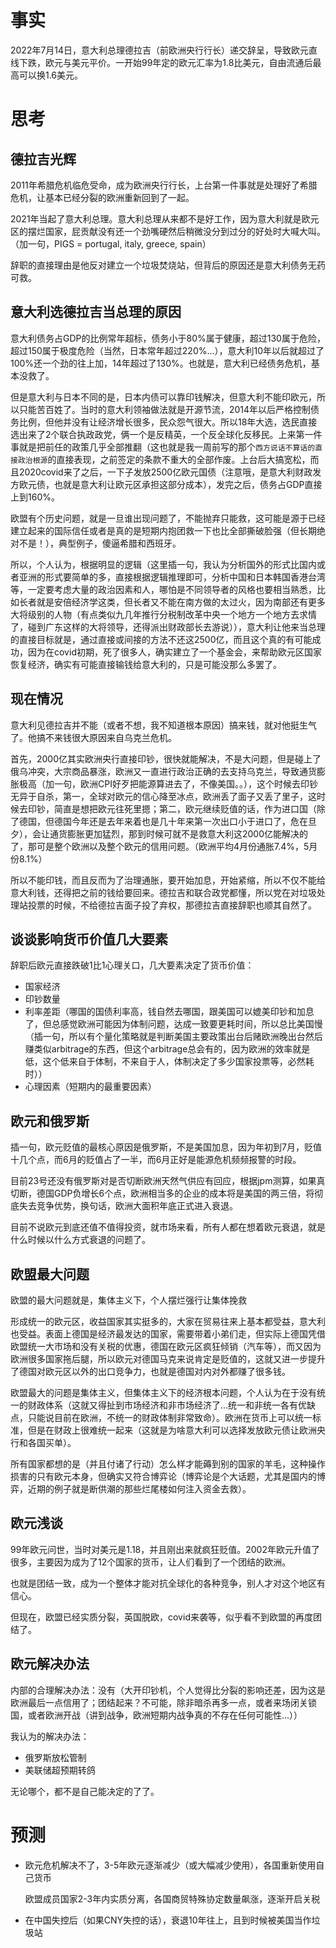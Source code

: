 # 事实

2022年7月14日，意大利总理德拉吉（前欧洲央行行长）递交辞呈，导致欧元直线下跌，欧元与美元平价。一开始99年定的欧元汇率为1.8比美元，自由流通后最高可以换1.6美元。



# 思考

## 德拉吉光辉

2011年希腊危机临危受命，成为欧洲央行行长，上台第一件事就是处理好了希腊危机，让基本已经分裂的欧洲重新回到了一起。

2021年当起了意大利总理。意大利总理从来都不是好工作，因为意大利就是欧元区的摆烂国家，屁贡献没有还一个劲嘴硬然后稍微没分到过分的好处时大喊大叫。（加一句，PIGS = portugal, italy, greece, spain）

辞职的直接理由是他反对建立一个垃圾焚烧站，但背后的原因还是意大利债务无药可救。



## 意大利选德拉吉当总理的原因

意大利债务占GDP的比例常年超标，债务小于80%属于健康，超过130属于危险，超过150属于极度危险（当然，日本常年超过220%…），意大利10年以后就超过了100%还一个劲的往上加，14年超过了130%。也就是，意大利已经债务危机，基本没救了。

但是意大利与日本不同的是，日本内债可以靠印钱解决，但意大利不能印欧元，所以只能苦百姓了。当时的意大利领袖做法就是开源节流，2014年以后严格控制债务比例，但他并没有让经济增长很多，民众怨气很大。所以18年大选，选民直接选出来了2个联合执政政党，俩一个是反精英，一个反全球化反移民。上来第一件事就是把前任的政策几乎全部推翻（这也就是我一周前写的那个`西方说话不算话的直接政治根源`的直接表现，之前签定的条款不重大的全部作废。上台后大搞宽松，而且2020covid来了之后，一下子发放2500亿欧元国债（注意哦，是意大利财政发方欧元债，也就是意大利让欧元区承担这部分成本），发完之后，债务占GDP直接上到160%。

欧盟有个历史问题，就是一旦谁出现问题了，不能抛弃只能救，这可能是源于已经建立起来的国际信任或者是真的是短期内抱团救一下也比全部撕破脸强（但长期绝对不是！），典型例子，傻逼希腊和西班牙。

所以，个人认为，根据明显的逻辑（这里插一句，我认为分析国外的形式比国内或者亚洲的形式要简单的多，直接根据逻辑推理即可，分析中国和日本韩国香港台湾等，一定要考虑大量的政治因素和人，哪怕是不同领导者的风格也要相当熟悉，比如长者就是安倍经济学这类，但长者又不能在南方做的太过火，因为南部还有更多大将级别的人物（有点类似九几年推行分税制改革中央一个地方一个地方去求情了，碰到广东这样的大将领导，还得派出财政部长去游说）），意大利让他来当总理的直接目标就是，通过直接或间接的方法不还这2500亿，而且这个真的有可能成功，因为在covid初期，死了很多人，确实建立了一个基金会，来帮助欧元区国家恢复经济，确实有可能直接输钱给意大利的，只是可能没那么多罢了。



## 现在情况

意大利见德拉吉并不能（或者不想，我不知道根本原因）搞来钱，就对他挺生气了。他搞不来钱很大原因来自乌克兰危机。

首先，2000亿其实欧洲央行直接印钞，很快就能解决，不是大问题，但是碰上了俄乌冲突，大宗商品暴涨，欧洲又一直进行政治正确的去支持乌克兰，导致通货膨胀极高（加一句，欧洲CPI好歹把能源算进去了，不像美国。。），这个时候去印钞无异于自杀，第一，全球对欧元的信心降至冰点，欧洲丢了面子又丢了里子，这时候去印钞，简直是想把欧元往死里摁；第二，欧元继续贬值的话，作为进口国（除了德国，但德国今年还是去年来着也是几十年来第一次出口小于进口了，危在旦夕），会让通货膨胀更加猛烈，那到时候可就不是救意大利这2000亿能解决的了，那可是整个欧洲以及整个欧元的信用问题。（欧洲平均4月份通胀7.4%，5月份8.1%）

所以不能印钱，而且反而为了治理通胀，要开始加息，开始紧缩，所以不仅不能给意大利钱，还得把之前的钱给要回来。德拉吉和联合政党都懂，所以党在对垃圾处理站投票的时候，不给德拉吉面子投了弃权，那德拉吉直接辞职也顺其自然了。



## 谈谈影响货币价值几大要素

辞职后欧元直接跌破1比1心理关口，几大要素决定了货币价值：

- 国家经济
- 印钞数量
- 利率差距（哪国的国债利率高，钱自然去哪国，跟美国可以媲美印钞和加息了，但总感觉欧洲可能因为体制问题，达成一致要更耗时间，所以总比美国慢（插一句，所以有个量化策略就是判断美国主要政策出台后赌欧洲晚出台然后赚类似arbitrage的东西，但这个arbitrage总会有的，因为欧洲的效率就是低，这个低来自于体制，不来自于人，体制决定了多少国家投票等，必然耗时））
- 心理因素（短期内的最重要因素）



## 欧元和俄罗斯

插一句，欧元贬值的最核心原因是俄罗斯，不是美国加息，因为年初到7月，贬值十几个点，而6月的贬值占了一半，而6月正好是能源危机频频报警的时段。

目前23号还没有俄罗斯对是否切断欧洲天然气供应有回应，根据jpm测算，如果真切断，德国GDP负增长6个点，欧洲相当多的企业的成本将是美国的两三倍，将彻底失去竞争优势，换句话，欧洲大面积年底正式进入衰退。

目前不说欧元到底还值不值得投资，就市场来看，所有人都在想着欧元衰退，就是什么时候以什么方式衰退的问题了。



## 欧盟最大问题

欧盟的最大问题就是，集体主义下，个人摆烂强行让集体挽救

形成统一的欧元区，收益国家其实挺多的，大家在贸易往来上基本都受益，意大利也受益。表面上德国是经济最发达的国家，需要带着小弟们走，但实际上德国凭借欧盟统一大市场和没有关税的优惠，德国在欧元区疯狂倾销（汽车等），而又因为欧洲很多国家拖后腿，所以欧元对德国马克来说肯定是贬值的，这就又进一步提升了德国对欧元区以外的出口竞争力，也就是德国对内对外都赚了很多钱。

欧盟最大的问题是集体主义，但集体主义下的经济根本问题，个人认为在于没有统一的财政体系（这就又得扯到市场经济和非市场经济了…统一和非统一各有优缺点，只能说目前在欧洲，不统一的财政体制非常致命）。欧洲在货币上可以统一标准，但是在财政上很难统一起来（这就是为啥意大利可以选择发放欧元债让欧洲央行和各国买单）。

所有国家都想的是（并且付诸了行动）怎么样才能薅到别的国家的羊毛，这种操作损害的只有欧元本身，但确实又符合博弈论（博弈论是个大话题，尤其是国内的博弈，近期的例子就是断供潮的那些烂尾楼如何注入资金去救）。



## 欧元浅谈

99年欧元问世，当时对美元是1.18，并且刚出来就疯狂贬值。2002年欧元升值了很多，主要因为成为了12个国家的货币，让人们看到了一个团结的欧洲。

也就是团结一致，成为一个整体才能对抗全球化的各种竞争，别人才对这个地区有信心。

但现在，欧盟已经实质分裂，英国脱欧，covid来袭等，似乎看不到欧盟的再度团结了。



## 欧元解决办法

内部的合理解决办法：没有（大开印钞机，个人觉得比分裂的影响还差，因为这是欧洲最后一点信用了；团结起来？不可能，除非暗杀再多一点，或者来场闭关锁国，或者欧洲开战（讲到战争，欧洲短期内战争真的不存在任何可能性…））

我认为的解决办法：

- 俄罗斯放松管制
- 美联储超预期转鸽

无论哪个，都不是自己能决定的了了。



# 预测

- 欧元危机解决不了，3-5年欧元逐渐减少（或大幅减少使用），各国重新使用自己货币

  欧盟成员国家2-3年内实质分离，各国商贸特殊协定数量飙涨，逐渐开启关税

- 在中国失控后（如果CNY失控的话），衰退10年往上，且到时候被美国当作垃圾站



